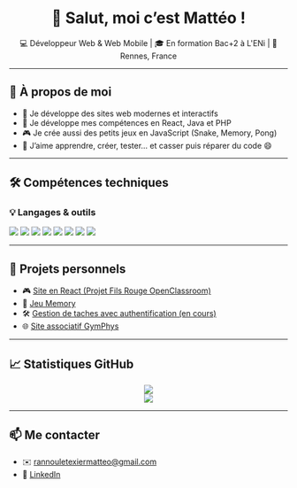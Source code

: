 <h1 align="center">👋 Salut, moi c’est Mattéo !</h1>

<p align="center">
  💻 Développeur Web & Web Mobile | 🎓 En formation Bac+2 à L'ENi | 📍 Rennes, France
</p>

---

## 🧠 À propos de moi

- 🔭 Je développe des sites web modernes et interactifs
- 🌱 Je développe mes compétences en React, Java et PHP
- 🎮 Je crée aussi des petits jeux en JavaScript (Snake, Memory, Pong)
- 💬 J’aime apprendre, créer, tester… et casser puis réparer du code 😄

---

## 🛠️ Compétences techniques

### 💡 Langages & outils

<p>
  <img src="https://img.shields.io/badge/HTML5-E34F26?style=flat&logo=html5&logoColor=white" />
  <img src="https://img.shields.io/badge/CSS3-1572B6?style=flat&logo=css3&logoColor=white" />
  <img src="https://img.shields.io/badge/JavaScript-F7DF1E?style=flat&logo=javascript&logoColor=black" />
  <img src="https://img.shields.io/badge/PHP-777BB4?style=flat&logo=php&logoColor=white" />
  <img src="https://img.shields.io/badge/MySQL-4479A1?style=flat&logo=mysql&logoColor=white" />
  <img src="https://img.shields.io/badge/React-61DAFB?style=flat&logo=react&logoColor=black" />
  <img src="https://img.shields.io/badge/Bootstrap-7952B3?style=flat&logo=bootstrap&logoColor=white" />
  <img src="https://img.shields.io/badge/Java-ED8B00?style=flat&logo=java&logoColor=white" />
</p>

---

## 🚀 Projets personnels

- 🎮 [Site en React (Projet Fils Rouge OpenClassroom)](https://github.com/matteorlt/la-maison-jungle)
- 🧠 [Jeu Memory](https://github.com/matteorlt/memory-game)
- 🛠️ [Gestion de taches avec authentification (en cours)](https://github.com/matteorlt/Task-Manager)
- 🌐 [Site associatif GymPhys](https://www.gym-phys-ploermel.fr)

---

## 📈 Statistiques GitHub

<p align="center">
  <img src="https://github-readme-stats.vercel.app/api/top-langs/?username=matteorlt&layout=compact&theme=tokyonight" />
  <br />
  <img src="https://github-readme-activity-graph.vercel.app/graph?username=matteorlt&theme=tokyo-night" />
</p>

---


## 📫 Me contacter

- ✉️ rannouletexiermatteo@gmail.com
- 💼 [LinkedIn](https://www.linkedin.com/in/matteo-rlt)
